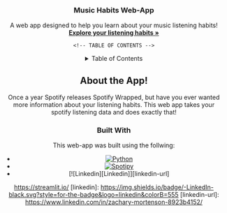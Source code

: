 <br />
<div align="center">
  <!-- <a href="https://github.com/othneildrew/Best-README-Template"> -->
    <!-- <img src="images/logo.png" alt="Logo" width="80" height="80"> -->
  <!-- </a> -->

  <h3 align="center">Music Habits Web-App</h3>

  <p align="center">
    A web app designed to help you learn about your music listening habits!
    <br />
    <a href="https://mymusicmetrics.streamlit.app/"><strong>Explore your listening habits »</strong></a>
    </p>

    <!-- TABLE OF CONTENTS -->
<details>
  <summary>Table of Contents</summary>
  <ol>
    <li>
      <a href="#about-the-project">About The Project</a>
      <ul>
        <li><a href="#built-with">Built With</a></li>
      </ul>
    </li>
    <li>
      <a href="#getting-started">Getting Started</a>
      <ul>
        <li><a href="#prerequisites">Prerequisites</a></li>
        <li><a href="#installation">Installation</a></li>
      </ul>
    </li>
    <li><a href="#usage">Usage</a></li>
    <li><a href="#roadmap">Roadmap</a></li>
    <li><a href="#contributing">Contributing</a></li>
    <li><a href="#license">License</a></li>
    <li><a href="#contact">Contact</a></li>
    <li><a href="#acknowledgments">Acknowledgments</a></li>
  </ol>
</details>


## About the App!

Once a year Spotify releases Spotify Wrapped, but have you ever wanted more information about your listening habits. This web app takes your spotify listening data and does exactly that!

### Built With

This web-app was built using the follwing:

* [![Python][Python]][Python-url]
* [![Spotipy][Spotipy]][Spotipy-url]
* [![Linkedin][Linkedin]][linkedin-url]


<!-- Markdown Links -->
[Python]: https://img.shields.io/badge/jQuery-0769AD?style=for-the-badge&logo=Python&logoColor=white
[Python-url]: https://www.python.org/
[Spotipy]: https://img.shields.io/badge/jQuery-0769AD?style=for-the-badge&logo=Spotipy&logoColor=white
[Spotipy-url]: https://spotipy.readthedocs.io/en/2.22.1/
https://streamlit.io/
[linkedin]: https://img.shields.io/badge/-LinkedIn-black.svg?style=for-the-badge&logo=linkedin&colorB=555
[linkedin-url]: https://www.linkedin.com/in/zachary-mortenson-8923b4152/